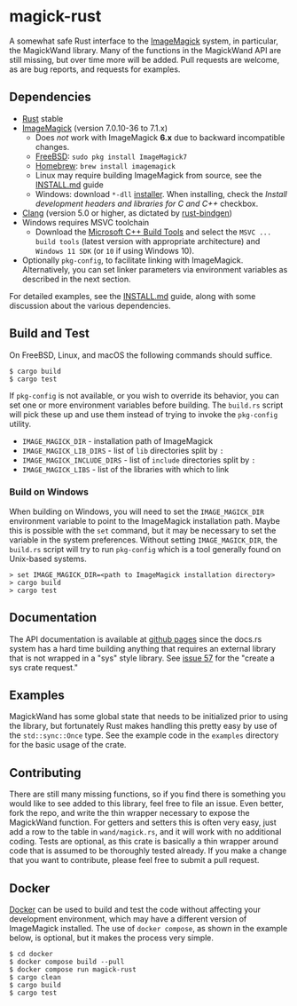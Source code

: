 # magick-rust

A somewhat safe Rust interface to the [ImageMagick](http://www.imagemagick.org/) system, in particular, the MagickWand library. Many of the functions in the MagickWand API are still missing, but over time more will be added. Pull requests are welcome, as are bug reports, and requests for examples.

## Dependencies

* [Rust](https://www.rust-lang.org) stable
* [ImageMagick](https://imagemagick.org) (version 7.0.10-36 to 7.1.x)
    - Does _not_ work with ImageMagick **6.x** due to backward incompatible changes.
    - [FreeBSD](https://www.freebsd.org): `sudo pkg install ImageMagick7`
    - [Homebrew](http://brew.sh): `brew install imagemagick`
    - Linux may require building ImageMagick from source, see the [INSTALL.md](./INSTALL.md) guide
    - Windows: download `*-dll` [installer](https://www.imagemagick.org/script/download.php#windows). When installing, check the *Install development headers and libraries for C and C++* checkbox.
* [Clang](https://clang.llvm.org) (version 5.0 or higher, as dictated by [rust-bindgen](https://github.com/rust-lang/rust-bindgen))
* Windows requires MSVC toolchain
    - Download the [Microsoft C++ Build Tools](https://visualstudio.microsoft.com/visual-cpp-build-tools/) and select the `MSVC ... build tools` (latest version with appropriate architecture) and `Windows 11 SDK` (or `10` if using Windows 10).
* Optionally `pkg-config`, to facilitate linking with ImageMagick. Alternatively, you can set linker parameters via environment variables as described in the next section.

For detailed examples, see the [INSTALL.md](./INSTALL.md) guide, along with some discussion about the various dependencies.

## Build and Test

On FreeBSD, Linux, and macOS the following commands should suffice.

```shell
$ cargo build
$ cargo test
```

If `pkg-config` is not available, or you wish to override its behavior, you can set one or more environment variables before building. The `build.rs` script will pick these up and use them instead of trying to invoke the `pkg-config` utility.

* `IMAGE_MAGICK_DIR` - installation path of ImageMagick
* `IMAGE_MAGICK_LIB_DIRS` - list of `lib` directories split by `:`
* `IMAGE_MAGICK_INCLUDE_DIRS` - list of `include` directories split by `:`
* `IMAGE_MAGICK_LIBS` - list of the libraries with which to link

### Build on Windows

When building on Windows, you will need to set the `IMAGE_MAGICK_DIR` environment variable to point to the ImageMagick installation path. Maybe this is possible with the `set` command, but it may be necessary to set the variable in the system preferences. Without setting `IMAGE_MAGICK_DIR`, the `build.rs` script will try to run `pkg-config` which is a tool generally found on Unix-based systems.

```shell
> set IMAGE_MAGICK_DIR=<path to ImageMagick installation directory>
> cargo build
> cargo test
```

## Documentation

The API documentation is available at [github pages](https://nlfiedler.github.io/magick-rust) since the docs.rs system has a hard time building anything that requires an external library that is not wrapped in a "sys" style library. See [issue 57](https://github.com/nlfiedler/magick-rust/issues/57) for the "create a sys crate request."

## Examples

MagickWand has some global state that needs to be initialized prior to using the library, but fortunately Rust makes handling this pretty easy by use of the `std::sync::Once` type. See the example code in the `examples` directory for the basic usage of the crate.

## Contributing

There are still many missing functions, so if you find there is something you would like to see added to this library, feel free to file an issue. Even better, fork the repo, and write the thin wrapper necessary to expose the MagickWand function. For getters and setters this is often very easy, just add a row to the table in `wand/magick.rs`, and it will work with no additional coding. Tests are optional, as this crate is basically a thin wrapper around code that is assumed to be thoroughly tested already. If you make a change that you want to contribute, please feel free to submit a pull request.

## Docker

[Docker](https://www.docker.com) can be used to build and test the code without affecting your development environment, which may have a different version of ImageMagick installed. The use of `docker compose`, as shown in the example below, is optional, but it makes the process very simple.

```shell
$ cd docker
$ docker compose build --pull
$ docker compose run magick-rust
$ cargo clean
$ cargo build
$ cargo test
```
